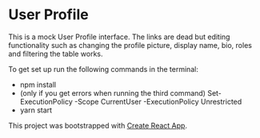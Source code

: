 # User Profile

This is a mock User Profile interface. The links are dead but editing functionality such as changing the profile picture, display name, bio, roles and filtering the table works.

To get set up run the following commands in the terminal:
- npm install
- (only if you get errors when running the third command) Set-ExecutionPolicy -Scope CurrentUser -ExecutionPolicy Unrestricted
- yarn start

This project was bootstrapped with [Create React App](https://github.com/facebook/create-react-app).
